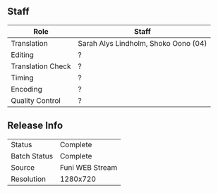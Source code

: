 ## Staff

| Role              | Staff                                |
|-------------------|--------------------------------------|
| Translation       | Sarah Alys Lindholm, Shoko Oono (04) |
| Editing           | ?                                    | 
| Translation Check | ?                                    |
| Timing            | ?                                    |
| Encoding          | ?                                    |
| Quality Control   | ?                                    |

## Release Info

|              |                 |
|--------------|-----------------|
| Status       | Complete        |
| Batch Status | Complete        |
| Source       | Funi WEB Stream |
| Resolution   | 1280x720        |
